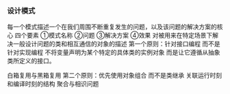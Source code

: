 ### 设计模式
 每一个模式描述一个在我们周围不断重复发生的问题，以及该问题的解决方案的核心
 四个要素
    ①模式名称
    ②问题
    ③解决方案
    ④效果
    对被用来在特定场景下解决一般设计问题的类和相互通信的对象的描述
 第一个原则：针对接口编程 而不是针对实现编程
 不将变量声明为某个特定的具体类的实例对象 而是让它遵循从抽象类所定义的接口。
 
 白箱复用与黑箱复用
 第二个原则：优先使用对象组合 而不是类继承
 关联运行时刻和编译时刻的结构
 聚合与相识问题
 
 
    
    
